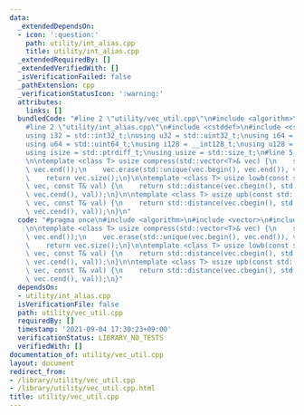 ```yaml
---
data:
  _extendedDependsOn:
  - icon: ':question:'
    path: utility/int_alias.cpp
    title: utility/int_alias.cpp
  _extendedRequiredBy: []
  _extendedVerifiedWith: []
  _isVerificationFailed: false
  _pathExtension: cpp
  _verificationStatusIcon: ':warning:'
  attributes:
    links: []
  bundledCode: "#line 2 \"utility/vec_util.cpp\"\n#include <algorithm>\n#include <vector>\n\
    #line 2 \"utility/int_alias.cpp\"\n#include <cstddef>\n#include <cstdint>\n\n\
    using i32 = std::int32_t;\nusing u32 = std::uint32_t;\nusing i64 = std::int64_t;\n\
    using u64 = std::uint64_t;\nusing i128 = __int128_t;\nusing u128 = __uint128_t;\n\
    using isize = std::ptrdiff_t;\nusing usize = std::size_t;\n#line 5 \"utility/vec_util.cpp\"\
    \n\ntemplate <class T> usize compress(std::vector<T>& vec) {\n    std::sort(vec.begin(),\
    \ vec.end());\n    vec.erase(std::unique(vec.begin(), vec.end()), vec.end());\n\
    \    return vec.size();\n}\n\ntemplate <class T> usize lowb(const std::vector<T>&\
    \ vec, const T& val) {\n    return std::distance(vec.cbegin(), std::lower_bound(vec.cbegin(),\
    \ vec.cend(), val));\n}\n\ntemplate <class T> usize upb(const std::vector<T>&\
    \ vec, const T& val) {\n    return std::distance(vec.cbegin(), std::upper_bound(vec.cbegin(),\
    \ vec.cend(), val));\n}\n"
  code: "#pragma once\n#include <algorithm>\n#include <vector>\n#include \"../utility/int_alias.cpp\"\
    \n\ntemplate <class T> usize compress(std::vector<T>& vec) {\n    std::sort(vec.begin(),\
    \ vec.end());\n    vec.erase(std::unique(vec.begin(), vec.end()), vec.end());\n\
    \    return vec.size();\n}\n\ntemplate <class T> usize lowb(const std::vector<T>&\
    \ vec, const T& val) {\n    return std::distance(vec.cbegin(), std::lower_bound(vec.cbegin(),\
    \ vec.cend(), val));\n}\n\ntemplate <class T> usize upb(const std::vector<T>&\
    \ vec, const T& val) {\n    return std::distance(vec.cbegin(), std::upper_bound(vec.cbegin(),\
    \ vec.cend(), val));\n}"
  dependsOn:
  - utility/int_alias.cpp
  isVerificationFile: false
  path: utility/vec_util.cpp
  requiredBy: []
  timestamp: '2021-09-04 17:30:23+09:00'
  verificationStatus: LIBRARY_NO_TESTS
  verifiedWith: []
documentation_of: utility/vec_util.cpp
layout: document
redirect_from:
- /library/utility/vec_util.cpp
- /library/utility/vec_util.cpp.html
title: utility/vec_util.cpp
---
```

